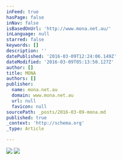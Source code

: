 ```yaml
---
inFeed: true
hasPage: false
inNav: false
isBasedOnUrl: 'http://www.mona.net.au/'
inLanguage: null
starred: false
keywords: []
description: ''
datePublished: '2016-03-09T12:24:06.149Z'
dateModified: '2016-03-09T05:13:50.127Z'
author: []
title: MONA
authors: []
publisher:
  name: mona.net.au
  domain: www.mona.net.au
  url: null
  favicon: null
sourcePath: _posts/2016-03-09-mona.md
published: true
_context: 'http://schema.org'
_type: Article

---
```

![](https://s3-us-west-2.amazonaws.com/the-grid-img/p/e5d5b014deec3f601f8107b1b530600569331b0c.jpg)
![](https://s3-us-west-2.amazonaws.com/the-grid-img/p/944a7691b4f0e0fca667754cbfa0f3f45bf03550.png)